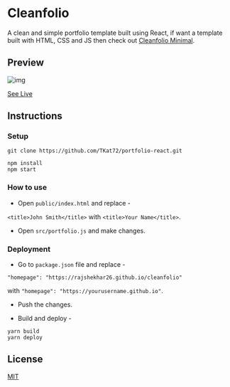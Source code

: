 # Cleanfolio

A clean and simple portfolio template built using React, if want a template built with HTML, CSS and JS then check out [Cleanfolio Minimal](https://github.com/rajshekhar26/cleanfolio-minimal).

## Preview

<!-- [![Img](https://artstargarm2-backet.s3.amazonaws.com/Screen+Recording+2022-06-28+at+5.42.41+AM.gif)](https://sparkling-lily-63070f.netlify.app) -->
![img](https://artstargarm2-backet.s3.amazonaws.com/Screen+Recording+2022-06-28+at+5.42.41+AM.gif)


[See Live](https://sparkling-lily-63070f.netlify.app)

## Instructions

### Setup

```shell
git clone https://github.com/TKat72/portfolio-react.git

```


```shell
npm install
npm start
```


### How to use

- Open `public/index.html` and replace -

`<title>John Smith</title>` with `<title>Your Name</title>`.

- Open `src/portfolio.js` and make changes.

### Deployment

- Go to `package.json` file and replace -

`"homepage": "https://rajshekhar26.github.io/cleanfolio"`

with `"homepage": "https://yourusername.github.io"`.

- Push the changes.

- Build and deploy -

```shell
yarn build
yarn deploy
```

## License

[MIT](https://choosealicense.com/licenses/mit/)
